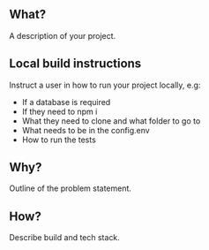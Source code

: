 ## What?

A description of your project.

## Local build instructions

Instruct a user in how to run your project locally, e.g:

- If a database is required
- If they need to npm i
- What they need to clone and what folder to go to
- What needs to be in the config.env
- How to run the tests

## Why?

Outline of the problem statement.

## How?

Describe build and tech stack.

